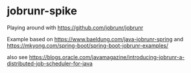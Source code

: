 # jobrunr-spike

Playing around with https://github.com/jobrunr/jobrunr

Example based on https://www.baeldung.com/java-jobrunr-spring and https://mkyong.com/spring-boot/spring-boot-jobrunr-examples/


also see https://blogs.oracle.com/javamagazine/introducing-jobrunr-a-distributed-job-scheduler-for-java
